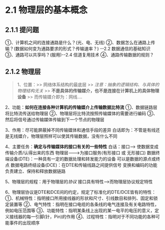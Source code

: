 # 2.1 物理层的基本概念

## 2.1.1 提问题
  ①、计算机之间的连接通路是什么？(光、电、无线)
  ②、数据怎么在通路上传输？(数据如何变为通路要求的形式？传输速率？) --2.2 数据通信的基础知识
  ③、通路可以共享吗？(服用)--2.4 信道复用技术
  ④、通路传输数据的规则？
  
## 2.1.2 物理层
> 1、位置：>> 网络体系结构的最底层
           >> *注意：抽象的逻辑结构、与具体的物理结构无关*
           >> **不是具体的传输媒介，也不是连接在计算机上的具体物理设备**
           >> 而传输媒介即为：网线....
   
  2、功能：**如何在连接各种计算机的传输媒介上传输数据比特流**
          ①、数据链路层将比特流传送给物理层
          ②、物理层将比特流按照传输媒体的需要进行编码
          ③、然后将信号通过传输媒体传输到下一个节点的物理层
  
  3、作用：尽可能屏蔽掉不同传输媒体和通信手段的差异
           白话即为：不管是有线还是无线媒介，物理层照样可以使其传输数据，没有什么不同
  
  4、主要任务：**确定与传输媒体的接口有关的一些特性**
              白话：接口--> 使数据变成传输介质/认得出来的东西
                    物理层--->为接口服务(有形接口 或 无形接口)
              数据终端设备(DTE)：一种具有一定的数据处理和转发能力的设备
                                可以是数据的源点或终点
              数据电路终结设备(DCE)：在DTE和传输线路之间提供信号
                                    变换和编码的功能
                                    负责建立、保持和释放数据链路
              
  5、物理层的规程：用于物理层的*协议*
                  接口具有特性-->而物理层协议规定特性
                  
  6、物理层协议是DTE和DCE间的约定，规定了标准化的DTE/DCE皆有的特性：
        ①、机械特性：指明接口所用接线器的形状和尺寸、引线数目和排列、固定和锁定装置等
        ②、电气特性：指明在接口电缆的各条线的电气连接及有关电路特性，例如电压范围等
        ③、功能特性：指明某条线上出现的某一电平的电压的意义，定义接线器的每一引脚(针，Pin)的作用
        ④、过程特性：指明对于不同功能的各种可能事件的出现顺序
  
  
  
  
  
  
  
  
  
  
  
  
  
  
